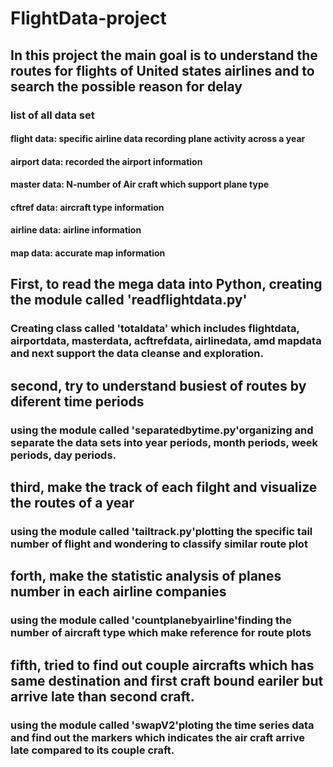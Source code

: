 # FlightData-project
## In this project the main goal is to understand the routes for flights of United states airlines and to search the possible reason for delay
### list of all data set
#### flight data: specific airline data recording plane activity across a year
#### airport data: recorded the airport information
#### master data:  N-number of Air craft which support plane type 
#### cftref data: aircraft type information
#### airline data: airline information
#### map data: accurate map information
 
## First, to read the mega data into Python, creating the module called 'readflightdata.py'
### Creating class called 'totaldata' which includes flightdata, airportdata, masterdata, acftrefdata, airlinedata, amd mapdata and next support the data cleanse and exploration.

## second, try to understand busiest of routes by diferent time periods
### using the module called 'separatedbytime.py'organizing and separate the data sets into year periods, month periods, week periods, day periods.

## third, make the track of each filght and visualize the routes of a year
### using the module called 'tailtrack.py'plotting the specific tail number of flight and wondering to classify similar route plot 

## forth, make the statistic analysis of planes number in each airline companies
### using the module called 'countplanebyairline'finding the number of aircraft type which make reference for route plots

## fifth, tried to find out couple aircrafts which has same destination and first craft bound eariler but arrive late than second craft.
### using the module called 'swapV2'ploting the time series data and find out the markers which indicates the air craft arrive late compared to its couple craft.



